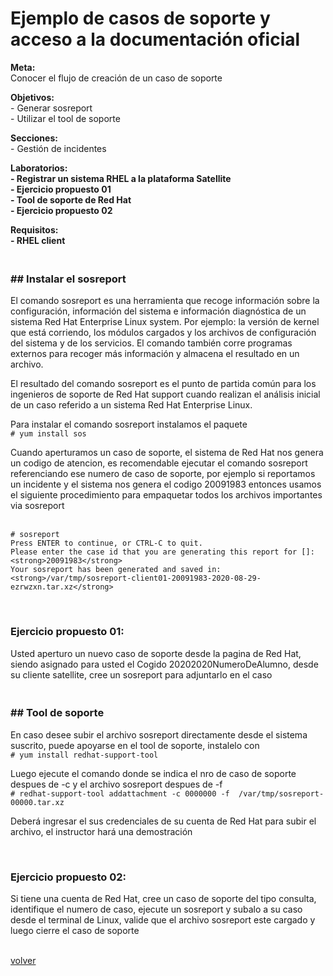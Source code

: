 <h1>Ejemplo de casos de soporte y acceso a la documentación oficial</h1>

<p>
<strong>Meta:</strong>
<br>Conocer el flujo de creación de un caso de soporte
</p>
<p>
<strong>Objetivos:</strong>
<br>- Generar sosreport
<br>- Utilizar el tool de soporte
</p>
<p>
<strong>Secciones:</strong>
<br>- Gestión de incidentes
</p>
<p>
<strong>Laboratorios:</strong>
<br><strong>- Registrar un sistema RHEL a la plataforma Satellite</strong>
<br><strong>- Ejercicio propuesto 01</strong>
<br><strong>- Tool de soporte de Red Hat</strong>
<br><strong>- Ejercicio propuesto 02</strong>
</p>

<strong>Requisitos:</strong>
<br><strong>- RHEL client</strong>

<h3><br><strong>## Instalar el sosreport</strong></h3>

El comando sosreport es una herramienta que recoge información sobre la configuración, información del sistema e información diagnóstica de un sistema Red Hat Enterprise Linux system. Por ejemplo: la versión de kernel que está corriendo, los módulos cargados y los archivos de configuración del sistema y de los servicios. El comando también corre programas externos para recoger más información y almacena el resultado en un archivo.

El resultado del comando sosreport es el punto de partida común para los ingenieros de soporte de Red Hat support cuando realizan el análisis inicial de un caso referido a un sistema Red Hat Enterprise Linux.

Para instalar el comando sosreport instalamos el paquete 
<br>`# yum install sos`

Cuando aperturamos un caso de soporte, el sistema de Red Hat nos genera un codigo de atencion, es recomendable ejecutar el comando sosreport referenciando ese numero de caso de soporte, por ejemplo si reportamos un incidente y el sistema nos genera el codigo 20091983 entonces usamos el siguiente procedimiento para empaquetar todos los archivos importantes via sosreport

<br>`# sosreport`
<br>`Press ENTER to continue, or CTRL-C to quit.`
<br>`Please enter the case id that you are generating this report for []: <strong>20091983</strong>`
<br>`Your sosreport has been generated and saved in: <strong>/var/tmp/sosreport-client01-20091983-2020-08-29-ezrwzxn.tar.xz</strong>`

<br><h3><strong>Ejercicio propuesto 01:</strong></h3>
Usted aperturo un nuevo caso de soporte desde la pagina de Red Hat, siendo asignado para usted el Cogido 20202020NumeroDeAlumno, desde su cliente satellite, cree un sosreport para adjuntarlo en el caso

<h3><br><strong>## Tool de soporte</strong></h3>

En caso desee subir el archivo sosreport directamente desde el sistema suscrito, puede apoyarse en el tool de soporte, instalelo con
<br>`# yum install redhat-support-tool`

Luego ejecute el comando donde se indica el nro de caso de soporte despues de -c y el archivo sosreport despues de -f
<br>`# redhat-support-tool addattachment -c 0000000 -f  /var/tmp/sosreport-00000.tar.xz`

Deberá ingresar el sus credenciales de su cuenta de Red Hat para subir el archivo, el instructor hará una demostración

<br><h3><strong>Ejercicio propuesto 02:</strong></h3>
Si tiene una cuenta de Red Hat, cree un caso de soporte del tipo consulta, identifique el numero de caso, ejecute un sosreport y subalo a su caso desde el terminal de Linux, valide que el archivo sosreport este cargado y luego cierre el caso de soporte


<p><br><a href="sat">volver</a></p>